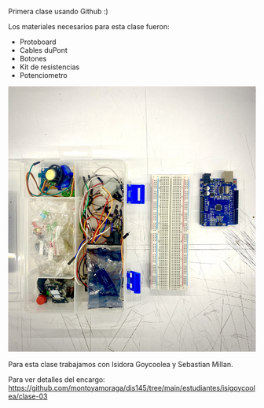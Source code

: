 Primera clase usando Github :)


Los materiales necesarios para esta clase fueron:
- Protoboard
- Cables duPont
- Botones
- Kit de resistencias
- Potenciometro



![materiales](./materiales.jpg)

Para esta clase trabajamos con Isidora Goycoolea y Sebastian Millan.

Para ver detalles del encargo:
https://github.com/montoyamoraga/dis145/tree/main/estudiantes/isigoycoolea/clase-03

